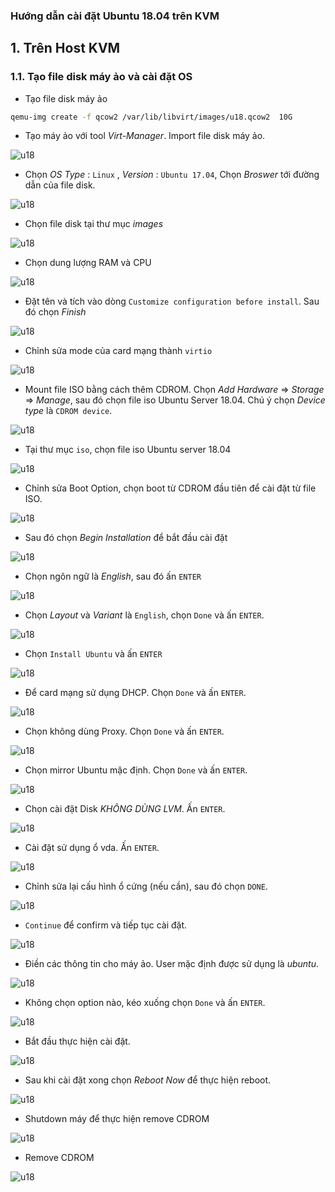 ### Hướng dẫn cài đặt Ubuntu 18.04 trên KVM

## 1. Trên Host KVM
### 1.1. Tạo file disk máy ảo và cài đặt OS

 - Tạo file disk máy ảo
```sh
qemu-img create -f qcow2 /var/lib/libvirt/images/u18.qcow2  10G
```

 - Tạo máy ảo với tool *Virt-Manager*. Import file disk máy ảo. 
 
![u18](/ManhDV/images/u18-00.png) 

 - Chọn *OS Type* : `Linux` , *Version* : `Ubuntu 17.04`, Chọn *Broswer* tới đường dẫn của file disk.
 
![u18](/ManhDV/images/u18-01.png) 

 - Chọn file disk tại thư mục *images*
 
![u18](/ManhDV/images/u18-02.png) 

 - Chọn dung lượng RAM và CPU 
 
![u18](/ManhDV/images/u18-03.png) 

 - Đặt tên và tích vào dòng `Customize configuration before install`. Sau đó chọn *Finish*
 
![u18](/ManhDV/images/u18-04.png) 

 - Chỉnh sửa mode của card mạng thành `virtio`
 
![u18](/ManhDV/images/u18-05.png) 

 - Mount file ISO bằng cách thêm CDROM. Chọn *Add Hardware* => *Storage* => *Manage*, sau đó chọn file iso Ubuntu Server 18.04. Chú ý chọn *Device type* là `CDROM device`.
 
![u18](/ManhDV/images/u18-08.png) 

 - Tại thư mục `iso`, chọn file iso Ubuntu server 18.04
 
![u18](/ManhDV/images/u18-06.png) 

 - Chỉnh sửa Boot Option, chọn boot từ CDROM đầu tiên để cài đặt từ file ISO.
 
![u18](/ManhDV/images/u18-09.png) 

 - Sau đó chọn *Begin Installation* để bắt đầu cài đặt 
 
![u18](/ManhDV/images/u18-10.png) 

 - Chọn ngôn ngữ là *English*, sau đó ấn `ENTER`
 
![u18](/ManhDV/images/u18-11.png) 

 - Chọn *Layout* và *Variant* là `English`, chọn `Done` và ấn `ENTER`.
 
![u18](/ManhDV/images/u18-12.png) 

 - Chọn `Install Ubuntu` và ấn `ENTER`
 
![u18](/ManhDV/images/u18-13.png) 

 - Để card mạng sử dụng DHCP. Chọn `Done` và ấn `ENTER`.
 
![u18](/ManhDV/images/u18-14.png) 

 - Chọn không dùng Proxy. Chọn `Done` và ấn `ENTER`.
 
![u18](/ManhDV/images/u18-15.png) 

 - Chọn mirror Ubuntu mặc định. Chọn `Done` và ấn `ENTER`.
 
![u18](/ManhDV/images/u18-16.png) 

 - Chọn cài đặt Disk *KHÔNG DÙNG LVM*. Ấn `ENTER`.
 
![u18](/ManhDV/images/u18-17.png) 

 - Cài đặt sử dụng ổ vda. Ấn `ENTER`.
 
![u18](/ManhDV/images/u18-18.png) 

 - Chỉnh sửa lại cấu hình ổ cứng (nếu cần), sau đó chọn `DONE`.
 
![u18](/ManhDV/images/u18-19.png) 

 - `Continue` để confirm và tiếp tục cài đặt.
 
![u18](/ManhDV/images/u18-20.png) 

 - Điền các thông tin cho máy ảo. User mặc định được sử dụng là *ubuntu*.
 
![u18](/ManhDV/images/u18-21.png) 

 - Không chọn option nào, kéo xuống chọn `Done` và ấn `ENTER`.
 
![u18](/ManhDV/images/u18-22.png) 

 - Bắt đầu thực hiện cài đặt.
 
![u18](/ManhDV/images/u18-23.png) 

 - Sau khi cài đặt xong chọn *Reboot Now* để thực hiện reboot. 
 
![u18](/ManhDV/images/u18-24.png) 

 - Shutdown máy để thực hiện remove CDROM
 
![u18](/ManhDV/images/u18-25.png) 

 - Remove CDROM
 
![u18](/ManhDV/images/u18-26.png) 

